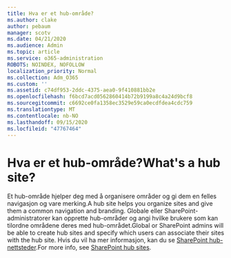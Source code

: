 ```yaml
---
title: Hva er et hub-område?
ms.author: clake
author: pebaum
manager: scotv
ms.date: 04/21/2020
ms.audience: Admin
ms.topic: article
ms.service: o365-administration
ROBOTS: NOINDEX, NOFOLLOW
localization_priority: Normal
ms.collection: Adm_O365
ms.custom: ''
ms.assetid: c74df953-2ddc-4375-aea0-9f410881bb2e
ms.openlocfilehash: f6bcd7acd0562860414b72b9199a8c4a24d9bcf8
ms.sourcegitcommit: c6692ce0fa1358ec3529e59ca0ecdfdea4cdc759
ms.translationtype: MT
ms.contentlocale: nb-NO
ms.lasthandoff: 09/15/2020
ms.locfileid: "47767464"
---
```

# <a name="whats-a-hub-site"></a><span data-ttu-id="2297e-102">Hva er et hub-område?</span><span class="sxs-lookup"><span data-stu-id="2297e-102">What's a hub site?</span></span>

<span data-ttu-id="2297e-103">Et hub-område hjelper deg med å organisere områder og gi dem en felles navigasjon og vare merking.</span><span class="sxs-lookup"><span data-stu-id="2297e-103">A hub site helps you organize sites and give them a common navigation and branding.</span></span> <span data-ttu-id="2297e-104">Globale eller SharePoint-administratorer kan opprette hub-områder og angi hvilke brukere som kan tilordne områdene deres med hub-området.</span><span class="sxs-lookup"><span data-stu-id="2297e-104">Global or SharePoint admins will be able to create hub sites and specify which users can associate their sites with the hub site.</span></span> <span data-ttu-id="2297e-105">Hvis du vil ha mer informasjon, kan du se [SharePoint hub-nettsteder](https://go.microsoft.com/fwlink/?linkid=869388).</span><span class="sxs-lookup"><span data-stu-id="2297e-105">For more info, see [SharePoint hub sites](https://go.microsoft.com/fwlink/?linkid=869388).</span></span>
  